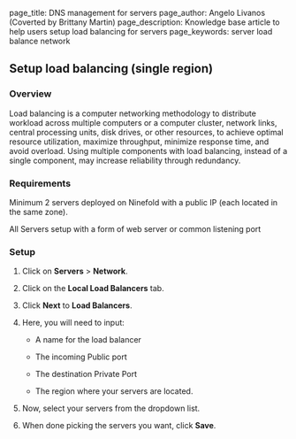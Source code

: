 page_title:       DNS management for servers
page_author:      Angelo Livanos (Coverted by Brittany Martin)
page_description: Knowledge base article to help users setup load balancing for servers 
page_keywords:    server load balance network  

## Setup load balancing (single region)

### Overview 

Load balancing is a computer networking methodology to distribute workload across multiple computers or a computer cluster, network links, central processing units, disk drives, or other resources, to achieve optimal resource utilization, maximize throughput, minimize response time, and avoid overload. Using multiple components with load balancing, instead of a single component, may increase reliability through redundancy.

### Requirements

Minimum 2 servers deployed on Ninefold with a public IP (each located in the same zone).

All Servers setup with a form of web server or common listening port
 
### Setup

1. Click on __Servers__ > __Network__.

2. Click on the __Local Load Balancers__ tab.

3. Click __Next__ to __Load Balancers__.

4. Here, you will need to input:

	* A name for the load balancer

	* The incoming Public port

	* The destination Private Port

	* The region where your servers are located.

5. Now, select your servers from the dropdown list.

6. When done picking the servers you want, click __Save__.
